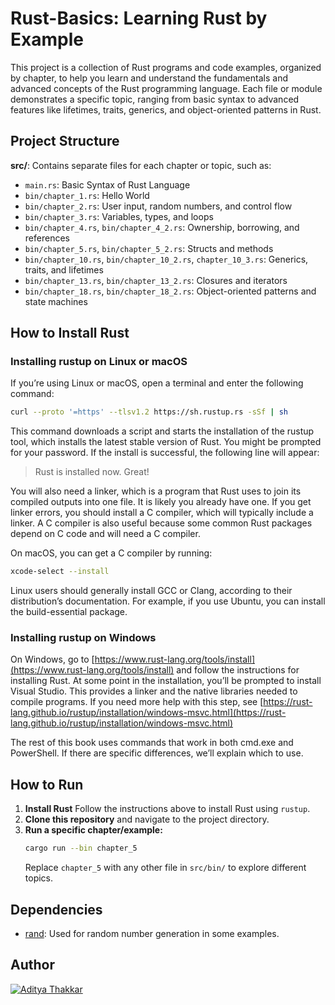 # Rust-Basics: Learning Rust by Example

This project is a collection of Rust programs and code examples, organized by chapter, to help you learn and understand the fundamentals and advanced concepts of the Rust programming language. Each file or module demonstrates a specific topic, ranging from basic syntax to advanced features like lifetimes, traits, generics, and object-oriented patterns in Rust.

## Project Structure

**src/**: Contains separate files for each chapter or topic, such as:
- `main.rs`: Basic Syntax of Rust Language
- `bin/chapter_1.rs`: Hello World
- `bin/chapter_2.rs`: User input, random numbers, and control flow
- `bin/chapter_3.rs`: Variables, types, and loops
- `bin/chapter_4.rs`, `bin/chapter_4_2.rs`: Ownership, borrowing, and references
- `bin/chapter_5.rs`, `bin/chapter_5_2.rs`: Structs and methods
- `bin/chapter_10.rs`, `bin/chapter_10_2.rs`, `chapter_10_3.rs`: Generics, traits, and lifetimes
- `bin/chapter_13.rs`, `bin/chapter_13_2.rs`: Closures and iterators
- `bin/chapter_18.rs`, `bin/chapter_18_2.rs`: Object-oriented patterns and state machines

## How to Install Rust

### Installing rustup on Linux or macOS

If you’re using Linux or macOS, open a terminal and enter the following command:

```sh
curl --proto '=https' --tlsv1.2 https://sh.rustup.rs -sSf | sh
```

This command downloads a script and starts the installation of the rustup tool, which installs the latest stable version of Rust. You might be prompted for your password. If the install is successful, the following line will appear:

> Rust is installed now. Great!

You will also need a linker, which is a program that Rust uses to join its compiled outputs into one file. It is likely you already have one. If you get linker errors, you should install a C compiler, which will typically include a linker. A C compiler is also useful because some common Rust packages depend on C code and will need a C compiler.

On macOS, you can get a C compiler by running:

```sh
xcode-select --install
```

Linux users should generally install GCC or Clang, according to their distribution’s documentation. For example, if you use Ubuntu, you can install the build-essential package.

### Installing rustup on Windows

On Windows, go to [https://www.rust-lang.org/tools/install](https://www.rust-lang.org/tools/install) and follow the instructions for installing Rust. At some point in the installation, you’ll be prompted to install Visual Studio. This provides a linker and the native libraries needed to compile programs. If you need more help with this step, see [https://rust-lang.github.io/rustup/installation/windows-msvc.html](https://rust-lang.github.io/rustup/installation/windows-msvc.html)

The rest of this book uses commands that work in both cmd.exe and PowerShell. If there are specific differences, we’ll explain which to use.

## How to Run

1. **Install Rust**
   Follow the instructions above to install Rust using `rustup`.
2. **Clone this repository** and navigate to the project directory.
3. **Run a specific chapter/example:**
   ```sh
   cargo run --bin chapter_5
   ```
   Replace `chapter_5` with any other file in `src/bin/` to explore different topics.

## Dependencies
- [rand](https://crates.io/crates/rand): Used for random number generation in some examples.

## Author
[![Aditya Thakkar](https://img.shields.io/badge/Aditya%20Thakkar-blue?&style=for-the-badge)](https://github.com/Aditya-A-Thakkar)
